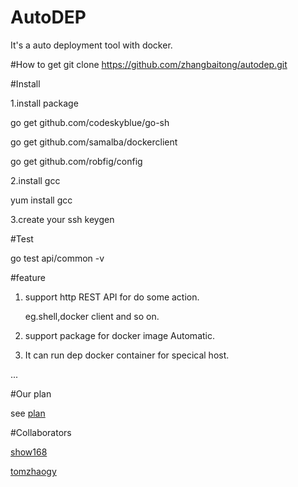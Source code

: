 # AutoDEP
It's a auto deployment tool with docker.

#How to get
git clone https://github.com/zhangbaitong/autodep.git

#Install

1.install package

go get github.com/codeskyblue/go-sh

go get github.com/samalba/dockerclient

go get github.com/robfig/config

2.install gcc

yum install gcc

3.create your ssh keygen

#Test

go test api/common -v

#feature

1. support http REST API for do some action.

	eg.shell,docker client and so on.

2. support package for docker image Automatic.

3. It can run dep docker container for specical host.

...

#Our plan

see [plan](./docs/plan.md)

#Collaborators

[show168](https://github.com/show168)

[tomzhaogy](https://github.com/tomzhaogy)
